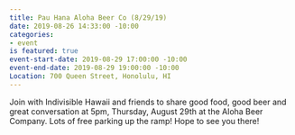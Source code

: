 ```yaml
---
title: Pau Hana Aloha Beer Co (8/29/19)
date: 2019-08-26 14:33:00 -10:00
categories:
- event
is featured: true
event-start-date: 2019-08-29 17:00:00 -10:00
event-end-date: 2019-08-29 19:00:00 -10:00
Location: 700 Queen Street, Honolulu, HI
---
```


Join with Indivisible Hawaii and friends to share good food, good beer and great conversation at 5pm, Thursday, August 29th at the Aloha Beer Company.  Lots of free parking up the ramp!  Hope to see you there!